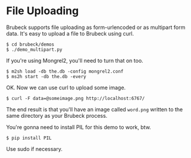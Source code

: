 # File Uploading

Brubeck supports file uploading as form-urlencoded or as multipart form data.
It's easy to upload a file to Brubeck using curl.

    $ cd brubeck/demos
    $ ./demo_multipart.py
    
If you're using Mongrel2, you'll need to turn that on too.

    $ m2sh load -db the.db -config mongrel2.conf
    $ ms2h start -db the.db -every
    
OK. Now we can use curl to upload some image.

    $ curl -F data=@someimage.png http://localhost:6767/
    
The end result is that you'll have an image called `word.png` written to the
same directory as your Brubeck process.

You're gonna need to install PIL for this demo to work, btw.

    $ pip install PIL
    
Use sudo if necessary.
